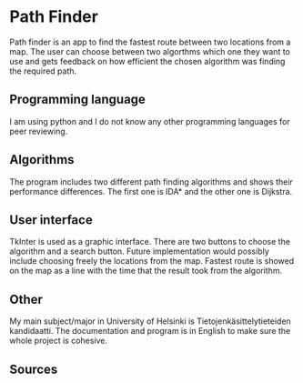# Path Finder
Path finder is an app to find the fastest route between two locations from a map. The user can choose between two algorthms which one they want to use and gets feedback on how efficient the chosen algorithm was finding the required path.

## Programming language
I am using python and I do not know any other programming languages for peer reviewing.

## Algorithms
The program includes two different path finding algorithms and shows their performance differences. The first one is IDA* and the other one is Dijkstra.

## User interface
TkInter is used as a graphic interface. There are two buttons to choose the algorithm and a search button. Future implementation would possibly include choosing freely the locations from the map. Fastest route is showed on the map as a line with the time that the result took from the algorithm.

## Other
My main subject/major in University of Helsinki is Tietojenkäsittelytieteiden kandidaatti. The documentation and program is in English to make sure the whole project is cohesive.

## Sources